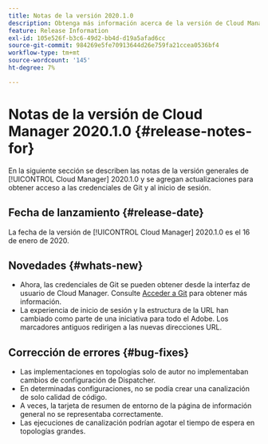 ```yaml
---
title: Notas de la versión 2020.1.0
description: Obtenga más información acerca de la versión de Cloud Manager 2020.1.0
feature: Release Information
exl-id: 105e526f-b3c6-49d2-bb4d-d19a5afad6cc
source-git-commit: 984269e5fe70913644d26e759fa21ccea0536bf4
workflow-type: tm+mt
source-wordcount: '145'
ht-degree: 7%

---
```


# Notas de la versión de Cloud Manager 2020.1.0 {#release-notes-for}

En la siguiente sección se describen las notas de la versión generales de [!UICONTROL Cloud Manager] 2020.1.0 y se agregan actualizaciones para obtener acceso a las credenciales de Git y al inicio de sesión.

## Fecha de lanzamiento {#release-date}

La fecha de la versión de [!UICONTROL Cloud Manager] 2020.1.0 es el 16 de enero de 2020.

## Novedades {#whats-new}

* Ahora, las credenciales de Git se pueden obtener desde la interfaz de usuario de Cloud Manager. Consulte [Acceder a Git](/help/managing-code/managing-repositories.md) para obtener más información.
* La experiencia de inicio de sesión y la estructura de la URL han cambiado como parte de una iniciativa para todo el Adobe. Los marcadores antiguos redirigen a las nuevas direcciones URL.


## Corrección de errores {#bug-fixes}

* Las implementaciones en topologías solo de autor no implementaban cambios de configuración de Dispatcher.
* En determinadas configuraciones, no se podía crear una canalización de solo calidad de código.
* A veces, la tarjeta de resumen de entorno de la página de información general no se representaba correctamente.
* Las ejecuciones de canalización podrían agotar el tiempo de espera en topologías grandes.
